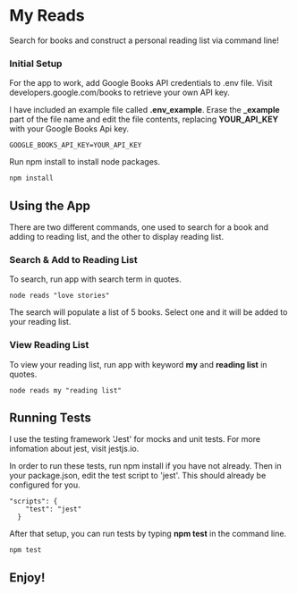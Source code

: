 # My Reads

Search for books and construct a personal reading list via command line!

### Initial Setup

For the app to work, add Google Books API credentials to .env file. Visit developers.google.com/books to retrieve your own API key.

I have included an example file called **.env_example**.
Erase the **\_example** part of the file name and edit the file contents, replacing **YOUR_API_KEY** with your Google Books Api key.

```
GOOGLE_BOOKS_API_KEY=YOUR_API_KEY
```

Run npm install to install node packages.

```
npm install
```

## Using the App

There are two different commands, one used to search for a book and adding to reading list, and the other to display reading list.

### Search & Add to Reading List

To search, run app with search term in quotes.

```
node reads "love stories"
```

The search will populate a list of 5 books. Select one and it will be added to your reading list.

### View Reading List

To view your reading list, run app with keyword **my** and **reading list** in quotes.

```
node reads my "reading list"
```

## Running Tests

I use the testing framework 'Jest' for mocks and unit tests. For more infomation about jest, visit jestjs.io.

In order to run these tests, run npm install if you have not already. Then in your package.json, edit the test script to 'jest'. This should already be configured for you.

```
"scripts": {
    "test": "jest"
  }
```

After that setup, you can run tests by typing **npm test** in the command line.

```
npm test
```

## Enjoy!
